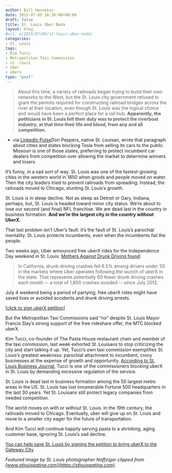 ```yaml
---
author: Bill Hennessy
date: 2015-07-05 16:36:00+00:00
draft: false
title: St. Louis Uber Nada
layout: blog
#url: e/2015/07/05/st-louis-uber-nada/
categories:
- St. Louis
tags:
- Kim Tucci
- Metropolitan Taxi Commission
- st.-louis
- über
- uberx
type: "post"
---
```


> About this time, a variety of railroads began trying to build their own networks to the West, but the St. Louis city government refused to grant the permits required for constructing railroad bridges across the river at their location, even though St. Louis was the logical choice and would have been a perfect place for a rail hub. **Apparently, the politicians in St. Louis felt their duty was to protect the riverboat industry, at that time their life and blood, from any and all competition.**



- via [LinkedIn Pulse](https://www.linkedin.com/pulse/20130703012459-17102372-why-chicago-is-so-much-bigger-than-st-louis)Don Peppers, native St. Louisan, wrote that paragraph about cities and states blocking Tesla from selling its cars to the public. Missouri is one of those states, preferring to protect incumbent car dealers from competition over allowing the market to determine winners and losers.

It’s funny, in a sad sort of way. St. Louis was one of the fastest-growing cities in the western world in 1850 when goods and people moved on water. Then the city leaders tried to prevent railroads from spreading. Instead, the railroads moved to Chicago, stunting St. Louis’s growth.

St. Louis is in steep decline. Not as steep as Detroit or Gary, Indiana, perhaps, but, St. Louis is headed toward minor city status. We’re about to lose our second (and final) NFL franchise. We are dead last in the country in business formation. **And we’re the largest city in the country without UberX.**

That last problem isn’t Uber’s fault: it’s the fault of St. Louis’s parochial mentality. St. Louis protects incumbents, even when the incumbents fail the people.

Two weeks ago, Uber announced free uberX rides for the Independence Day weekend in St. Louis. [Mothers Against Drunk Driving found](https://www.madd.org/media-center/press-releases/2015/new-report-from-madd-uber.html):



> In California, drunk-driving crashes fell 6.5% among drivers under 30 in the markets where Uber operates following the launch of uberX in the state. That represents potentially 60 fewer drunk driving crashes each month -- a total of 1,800 crashes avoided -- since July 2012.



July 4 weekend being a period of partying, free uberX rides might have saved lives or avoided accidents and drunk driving arrests.

[[click to sign uberX petition](https://petition.uber.org/stl/)]

But the Metropolitan Taxi Commissions said “no” despite St. Louis Mayor Francis Slay’s strong support of the free rideshare offer, the MTC blocked uberX.

Kim Tucci, co-founder of The Pasta House restaurant chain and member of the taxi commission, last week exhorted St. Louisans to stop criticizing the city and start talking it up. Yet, Tucci’s own taxi commission exemplifies St. Louis’s greatest weakness: parochial attachment to incumbent, crony businesses at the expense of growth and opportunity. [According to St. Louis Business Journal](https://www.bizjournals.com/stlouis/blog/biznext/2015/06/uber-looks-for-more-compromise-from-taxi.html), Tucci is one of the commissioners blocking uberX in St. Louis by demanding excessive regulation of the service.

St. Louis is dead last in business formation among the 50 largest metro areas in the US. St. Louis has lost innumerable Fortune 500 headquarters in the last 30 years. Yet St. Louisans still protect legacy companies from needed competition.

The world moves on with or without St. Louis. In the 19th century, the railroads moved to Chicago. Eventually, uber will give up on St. Louis and move to a smaller city eager for the future of transportation.

And Kim Tucci will continue happily serving pasta to a shrinking, aging customer base, ignoring St. Louis’s sad decline.

[You can help save St. Louis by signing the petition to bring uberX to the Gateway City](https://petition.uber.org/stl/)

_Featured image by St. Louis photographer Naffziger clipped from [www.stlouispatina.com](https://stlouispatina.com)._
